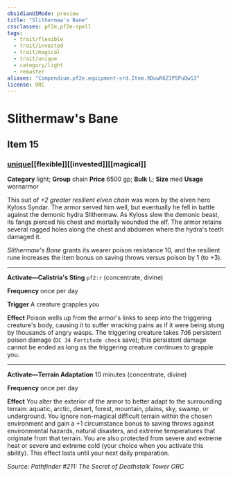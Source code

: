 ```yaml
---
obsidianUIMode: preview
title: "Slithermaw's Bane"
cssclasses: pf2e,pf2e-spell
tags:
  - trait/flexible
  - trait/invested
  - trait/magical
  - trait/unique
  - category/light
  - remaster
aliases: "Compendium.pf2e.equipment-srd.Item.9DuwR6Z1P5PuQwS3"
license: ORC
---
```

# Slithermaw's Bane
## Item 15
### [unique](unique "Unique Rarity Trait")[[flexible]][[invested]][[magical]]

**Category** light; **Group** chain
**Price** 6500 gp; 
**Bulk** L; **Size** med
**Usage** wornarmor

This suit of _+2 greater resilient elven chain_ was worn by the elven hero Kyloss Syndar. The armor served him well, but eventually he fell in battle against the demonic hydra Slithermaw. As Kyloss slew the demonic beast, its fangs pierced his chest and mortally wounded the elf. The armor retains several ragged holes along the chest and abdomen where the hydra's teeth damaged it.

_Slithermaw's Bane_ grants its wearer poison resistance 10, and the resilient rune increases the item bonus on saving throws versus poison by 1 (to +3).

* * *

**Activate—Calistria's Sting** `pf2:r` (concentrate, divine)

**Frequency** once per day

**Trigger** A creature grapples you

**Effect** Poison wells up from the armor's links to seep into the triggering creature's body, causing it to suffer wracking pains as if it were being stung by thousands of angry wasps. The triggering creature takes 7d6 persistent poison damage (`DC 34 Fortitude check` save); this persistent damage cannot be ended as long as the triggering creature continues to grapple you.

* * *

**Activate—Terrain Adaptation** 10 minutes (concentrate, divine)

**Frequency** once per day

**Effect** You alter the exterior of the armor to better adapt to the surrounding terrain: aquatic, arctic, desert, forest, mountain, plains, sky, swamp, or underground. You ignore non-magical difficult terrain within the chosen environment and gain a +1 circumstance bonus to saving throws against environmental hazards, natural disasters, and extreme temperatures that originate from that terrain. You are also protected from severe and extreme heat or severe and extreme cold (your choice when you activate this ability). This effect lasts until your next daily preparation.

*Source: Pathfinder #211: The Secret of Deathstalk Tower*
*ORC*